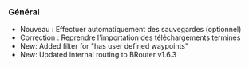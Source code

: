### Général
- Nouveau : Effectuer automatiquement des sauvegardes (optionnel)
- Correction : Reprendre l'importation des téléchargements terminés
- New: Added filter for "has user defined waypoints"
- New: Updated internal routing to BRouter v1.6.3
